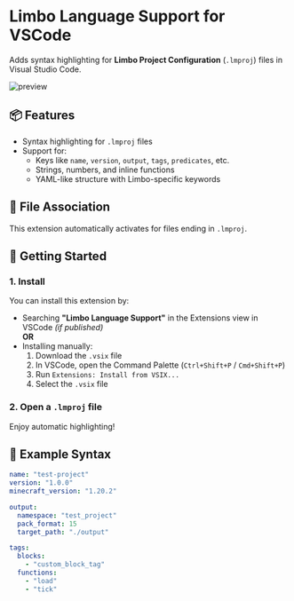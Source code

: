 # Limbo Language Support for VSCode

Adds syntax highlighting for **Limbo Project Configuration** (`.lmproj`) files in Visual Studio Code.

![preview](https://github.com/user-attachments/assets/be3262a8-1120-476e-943f-d33dcefb9ba2)

## 📦 Features

- Syntax highlighting for `.lmproj` files
- Support for:
  - Keys like `name`, `version`, `output`, `tags`, `predicates`, etc.
  - Strings, numbers, and inline functions
  - YAML-like structure with Limbo-specific keywords

## 🔧 File Association

This extension automatically activates for files ending in `.lmproj`.

## 🚀 Getting Started

### 1. Install

You can install this extension by:

- Searching **"Limbo Language Support"** in the Extensions view in VSCode *(if published)*  
**OR**
- Installing manually:
  1. Download the `.vsix` file
  2. In VSCode, open the Command Palette (`Ctrl+Shift+P` / `Cmd+Shift+P`)
  3. Run `Extensions: Install from VSIX...`
  4. Select the `.vsix` file

### 2. Open a `.lmproj` file  
Enjoy automatic highlighting!

## 🧠 Example Syntax

```yaml
name: "test-project"
version: "1.0.0"
minecraft_version: "1.20.2"

output:
  namespace: "test_project"
  pack_format: 15
  target_path: "./output"

tags:
  blocks:
    - "custom_block_tag"
  functions:
    - "load"
    - "tick"
